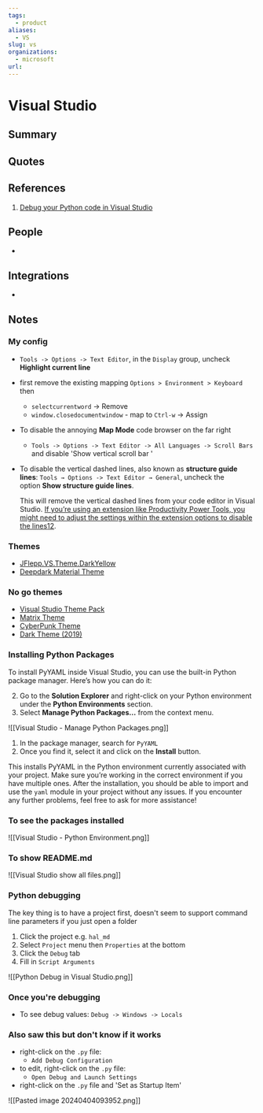 ```yaml
---
tags:
  - product
aliases:
  - VS
slug: vs
organizations:
  - microsoft
url:
---
```


# Visual Studio

## Summary


## Quotes


## References

1. [Debug your Python code in Visual Studio](https://learn.microsoft.com/en-us/visualstudio/python/debugging-python-in-visual-studio?view=vs-2022)

## People

- 

## Integrations

- 
## Notes

### My config

-  `Tools -> Options -> Text Editor`, in the `Display` group, uncheck **Highlight current line**
- first remove the existing mapping  `Options > Environment > Keyboard` then
	- `selectcurrentword` -> Remove
	- `window.closedocumentwindow` - map to `Ctrl-w` -> Assign
- To disable the annoying **Map Mode** code browser on the far right
	- `Tools -> Options -> Text Editor -> All Languages -> Scroll Bars` and disable 'Show vertical scroll bar '
- To disable the vertical dashed lines, also known as **structure guide lines**: `Tools → Options -> Text Editor → General`, uncheck the option **Show structure guide lines**.

	This will remove the vertical dashed lines from your code editor in Visual Studio. [If you’re using an extension like Productivity Power Tools, you might need to adjust the settings within the extension options to disable the lines](https://stackoverflow.com/questions/42763074/remove-vertical-dotted-indentation-lines-in-visual-studio-2017)[1](https://stackoverflow.com/questions/42763074/remove-vertical-dotted-indentation-lines-in-visual-studio-2017)[2](https://stackoverflow.com/questions/42439962/how-to-remove-vertical-dashed-lines).

### Themes

- [JFlepp.VS.Theme.DarkYellow](https://marketplace.visualstudio.com/items?itemName=J-Flepp.JFleppVsThemeDarkYellow)
- [Deepdark Material Theme](https://marketplace.visualstudio.com/items?itemName=Nimda.vs-deepdark-material)

### No go themes

- [Visual Studio Theme Pack](https://marketplace.visualstudio.com/items?itemName=idex.vsthemepack)
- [Matrix Theme](https://marketplace.visualstudio.com/items?itemName=pritompurkayasta.matrixtheme)
- [CyberPunk Theme](https://marketplace.visualstudio.com/items?itemName=T0uchM3.CTVS19)
- [Dark Theme (2019)](https://marketplace.visualstudio.com/items?itemName=MadsKristensen.DarkTheme2019)
### Installing Python Packages

To install PyYAML inside Visual Studio, you can use the built-in Python package manager. Here’s how you can do it:

2. Go to the **Solution Explorer** and right-click on your Python environment under the **Python Environments** section.
3. Select **Manage Python Packages…** from the context menu.

![[Visual Studio - Manage Python Packages.png]]

1. In the package manager, search for `PyYAML`
2. Once you find it, select it and click on the **Install** button.

This installs PyYAML in the Python environment currently associated with your project. Make sure you’re working in the correct environment if you have multiple ones. After the installation, you should be able to import and use the `yaml` module in your project without any issues. If you encounter any further problems, feel free to ask for more assistance!

### To see the packages installed

![[Visual Studio - Python Environment.png]]

### To show README.md

![[Visual Studio show all files.png]]
### Python debugging

The key thing is to have a project first, doesn't seem to support command line parameters if you just open a folder

1. Click the project e.g. `hal_md` 
2. Select `Project` menu then `Properties` at the bottom
3. Click the `Debug` tab
4. Fill in `Script Arguments`

![[Python Debug in Visual Studio.png]]

### Once you're debugging

- To see debug values: `Debug -> Windows -> Locals`

### Also saw this but don't know if it works

- right-click on the `.py` file:
	- `Add Debug Configuration`
- to edit, right-click on the `.py` file:
	- `Open Debug and Launch Settings`
- right-click on the `.py` file and 'Set as Startup Item'

![[Pasted image 20240404093952.png]]